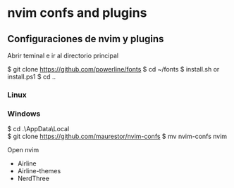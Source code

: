 # nvim confs and plugins

## Configuraciones de nvim y plugins

Abrir teminal e ir al directorio principal

$ git clone https://github.com/powerline/fonts
$ cd ~/fonts
$ install.sh or install.ps1
$ cd ..

### Linux


### Windows
$ cd .\AppData\Local\
$ git clone https://github.com/maurestor/nvim-confs
$ mv nvim-confs nvim

Open nvim

- Airline
- Airline-themes
- NerdThree
